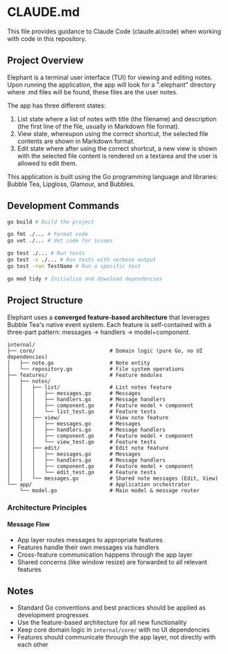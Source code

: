 # CLAUDE.md

This file provides guidance to Claude Code (claude.ai/code) when working with code in this repository.

## Project Overview

Elephant is a terminal user interface (TUI) for viewing and editing notes. Upon running the application, the app will
look for a ".elephant" directory where .md files will be found, these files are the user notes.

The app has three different states:

1. List state where a list of notes with title (the filename) and description (the first line of the file, usually in
   Markdown file format).
2. View state, whereupon using the correct shortcut, the selected file contents are shown in Markdown format.
3. Edit state where after using the correct shortcut, a new view is shown with the selected file content is rendered on
   a textarea and the user is allowed to edit them.

This application is built using the Go programming language and libraries: Bubble Tea, Lipgloss, Glamour, and Bubbles.

## Development Commands

```bash
go build # Build the project

go fmt ./... # Format code
go vet ./... # Vet code for issues

go test ./... # Run tests
go test -v ./... # Run tests with verbose output
go test -run TestName # Run a specific test

go mod tidy # Initialize and download dependencies
```

## Project Structure

Elephant uses a **converged feature-based architecture** that leverages Bubble Tea's native event system. Each feature
is self-contained with a three-part pattern: messages → handlers → model+component.

```
internal/
├── core/                        # Domain logic (pure Go, no UI dependencies)
│   ├── note.go                  # Note entity
│   └── repository.go            # File system operations
├── features/                    # Feature modules
│   ├── notes/                   
│   │   ├── list/                # List notes feature
│   │   │   ├── messages.go      # Messages
│   │   │   ├── handlers.go      # Message handlers
│   │   │   ├── component.go     # Feature model + component
│   │   │   └── list_test.go     # Feature tests
│   │   ├── view/                # View note feature
│   │   │   ├── messages.go      # Messages
│   │   │   ├── handlers.go      # Message handlers
│   │   │   ├── component.go     # Feature model + component
│   │   │   └── view_test.go     # Feature tests
│   │   ├── edit/                # Edit note feature
│   │   │   ├── messages.go      # Messages
│   │   │   ├── handlers.go      # Message handlers
│   │   │   ├── component.go     # Feature model + component
│   │   │   └── edit_test.go     # Feature tests
│   │   └── messages.go          # Shared note messages (Edit, View)
└── app/                         # Application orchestrator
    └── model.go                 # Main model & message router
```

### Architecture Principles

#### Message Flow

- App layer routes messages to appropriate features
- Features handle their own messages via handlers
- Cross-feature communication happens through the app layer
- Shared concerns (like window resize) are forwarded to all relevant features

## Notes

- Standard Go conventions and best practices should be applied as development progresses
- Use the feature-based architecture for all new functionality
- Keep core domain logic in `internal/core/` with no UI dependencies
- Features should communicate through the app layer, not directly with each other